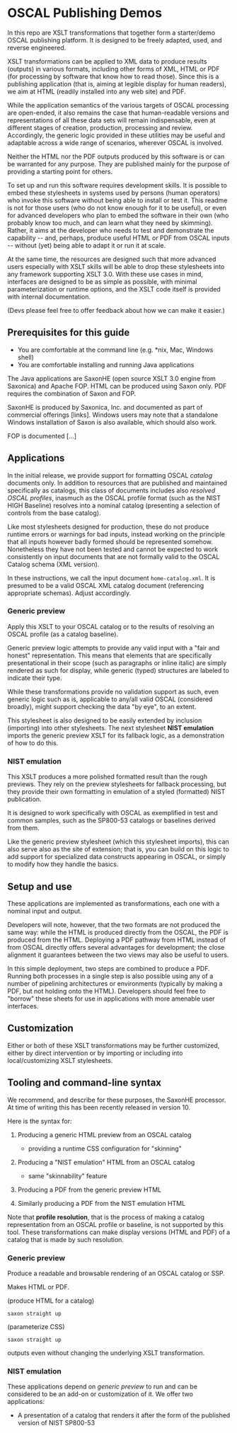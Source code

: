 # OSCAL Publishing Demos

In this repo are XSLT transformations that together form a starter/demo OSCAL publishing platform. It is designed to be freely adapted, used, and reverse engineered.

XSLT transformations can be applied to XML data to produce results (outputs) in various formats, including other forms of XML, HTML or PDF (for processing by software that know how to read those). Since this is a publishing application (that is, aiming at legible display for human readers), we aim at HTML (readily installed into any web site) and PDF.

While the application semantics of the various targets of OSCAL processing are open-ended, it also remains the case that human-readable versions and representations of all these data sets will remain indispensable, even at different stages of creation, production, processing and review. Accordingly, the generic logic provided in these utilities may be useful and adaptable across a wide range of scenarios, wherever OSCAL is involved.

Neither the HTML nor the PDF outputs produced by this software is or can be warranted for any purpose. They are published mainly for the purpose of providing a starting point for others.

To set up and run this software requires development skills. It is possible to embed these stylesheets in systems used by persons (human operators) who invoke this software without being able to install or test it. This readme is not for those users (who do not know enough for it to be useful), or even for advanced developers who plan to embed the software in their own (who probably know too much, and can learn what they need by skimming). Rather, it aims at the developer who needs to test and demonstrate the capability -- and, perhaps, produce useful HTML or PDF from OSCAL inputs -- without (yet) being able to adapt it or run it at scale.

At the same time, the resources are designed such that more advanced users especially with XSLT skills will be able to drop these stylesheets into any framework supporting XSLT 3.0. With these use cases in mind, interfaces are designed to be as simple as possible, with minimal parameterization or runtime options, and the XSLT code itself is provided with internal documentation.

(Devs please feel free to offer feedback about how we can make it easier.)

## Prerequisites for this guide

* You are comfortable at the command line (e.g. *nix, Mac, Windows shell)
* You are comfortable installing and running Java applications

The Java applications are SaxonHE (open source XSLT 3.0 engine from Saxonica) and Apache FOP. HTML can be produced using Saxon only. PDF requires the combination of Saxon and FOP.

SaxonHE is produced by Saxonica, Inc. and documented as part of commercial offerings [links]. Windows users may note that a standalone Windows installation of Saxon is also available, which should also work.

FOP is documented [...]

## Applications

In the initial release, we provide support for formatting OSCAL *catalog* documents only. In addition to resources that are published and maintained specifically as catalogs, this class of documents includes also *resolved OSCAL profiles*, inasmuch as the OSCAL profile format (such as the NIST HIGH Baseline) resolves into a nominal catalog (presenting a selection of controls from the base catalog).

Like most stylesheets designed for production, these do not produce runtime errors or warnings for bad inputs, instead working on the principle that all inputs however badly formed should be represented somehow. Nonetheless they have not been tested and cannot be expected to work consistently on input documents that are not formally valid to the OSCAL Catalog schema (XML version).

In these instructions, we call the input document `home-catalog.xml`. It is presumed to be a valid OSCAL XML catalog document (referencing appropriate schemas). Adjust accordingly.

### Generic preview

Apply this XSLT to your OSCAL catalog or to the results of resolving an OSCAL profile (as a catalog baseline).

Generic preview logic attempts to provide any valid input with a "fair and honest" representation. This means that elements that are specifically presentational in their scope (such as paragraphs or inline italic) are simply rendered as such for display, while generic (typed) structures are labeled to indicate their type.

While these transformations provide no validation support as such, even generic logic such as is, applicable to any/all valid OSCAL (considered broadly), might support checking the data "by eye", to an extent.

This stylesheet is also designed to be easily extended by inclusion (importing) into other stylesheets. The next stylesheet **NIST emulation** imports the generic preview XSLT for its fallback logic, as a demonstration of how to do this.

### NIST emulation

This XSLT produces a more polished formatted result than the rough previews. They rely on the preview stylesheets for fallback processing, but they provide their own formatting in emulation of a styled (formatted) NIST publication.

It is designed to work specifically with OSCAL as exemplified in test and common samples, such as the SP800-53 catalogs or baselines derived from them.

Like the generic preview stylesheet (which this stylesheet imports), this can also serve also as the site of extension; that is, you can build on this logic to add support for specialized data constructs appearing in OSCAL, or simply to modify how they handle the basics.

## Setup and use

These applications are implemented as transformations, each one with a nominal input and output.

Developers will note, however, that the two formats are not produced the same way: while the HTML is produced directly from the OSCAL, the PDF is produced from the HTML. Deploying a PDF pathway from HTML instead of from OSCAL directly offers several advantages for development; the close alignment it guarantees between the two views may also be useful to users.

In this simple deployment, two steps are combined to produce a PDF. Running both processes in a single step is also possible using any of a number of pipelining architectures or environments (typically by making a PDF, but not holding onto the HTML). Developers should feel free to "borrow" these sheets for use in applications with more amenable user interfaces.

## Customization

Either or both of these XSLT transformations may be further customized, either by direct intervention or by importing or including into local/customizing XSLT stylesheets.

## Tooling and command-line syntax

We recommend, and describe for these purposes, the SaxonHE processor. At time of writing this has been recently released in version 10.

Here is the syntax for:

1. Producing a generic HTML preview from an OSCAL catalog
   - providing a runtime CSS configuration for "skinning"
1. Producing a "NIST emulation" HTML from an OSCAL catalog
   - same "skinnability" feature

1. Producing a PDF from the generic preview HTML
1. Similarly producing a PDF from the NIST emulation HTML

Note that **profile resolution**, that is the process of making a catalog representation from an OSCAL profile or baseline, is not supported by this tool. These transformations can make display versions (HTML and PDF) of a catalog that is made by such resolution.


### Generic preview

Produce a readable and browsable rendering of an OSCAL catalog or SSP.

Makes HTML or PDF.

(produce HTML for a catalog)

```
saxon straight up
```

(parameterize CSS)
```
saxon straight up
```

 outputs even without changing the underlying XSLT transformation.

### NIST emulation

These applications depend on *generic preview* to run and can be considered to be an add-on or customization of it. We offer two applications:

- A presentation of a catalog that renders it after the form of the published version of NIST SP800-53


